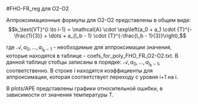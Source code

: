 #FHO-FR_reg для O2-O2

Аппроксимационные формулы для O2-O2 представлены в общем виде:
$$k_\text{VT}^{i \to i-1} = \mathcal{A} \cdot \exp\left(a_0 + a_1 \cdot {T}^{-\frac{1}{3}} + \dots + a_{l_b - 1} \cdot {T}^{-\frac{l_b - 1}{3}}\right),$$

где $\mathcal{A}, a_0, ..., a_{l_b - 1}$ - необходимые для аппроксимации значения, которые находятся в таблице - coefs_for_poly_FHO_FR_O2-O2.txt. В данной таблице стобцы записаны в порядке: $\mathcal{A}, a_0, ..., a_{l_b - 1}$, соответственно. В строке i находятся коэффициенты для аппроксимации, которая соответствует переходу с уровня i+1 на i.

В plots/APE представлены графики относительной ошибки, в зависимости от значения температуры T.  